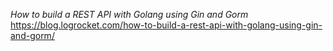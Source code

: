 *How to build a REST API with Golang using Gin and Gorm*
https://blog.logrocket.com/how-to-build-a-rest-api-with-golang-using-gin-and-gorm/

